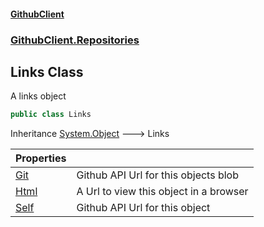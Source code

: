 #### [GithubClient](index 'index')
### [GithubClient.Repositories](GithubClient.Repositories 'GithubClient.Repositories')

## Links Class

A links object

```csharp
public class Links
```

Inheritance [System.Object](https://docs.microsoft.com/en-us/dotnet/api/System.Object 'System.Object') &#129106; Links

| Properties | |
| :--- | :--- |
| [Git](GithubClient.Repositories.Links.Git 'GithubClient.Repositories.Links.Git') | Github API Url for this objects blob |
| [Html](GithubClient.Repositories.Links.Html 'GithubClient.Repositories.Links.Html') | A Url to view this object in a browser |
| [Self](GithubClient.Repositories.Links.Self 'GithubClient.Repositories.Links.Self') | Github API Url for this object |
